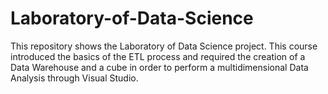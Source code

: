 # Laboratory-of-Data-Science
This repository shows the Laboratory of Data Science project.
This course introduced the basics of the ETL process and required the creation of a Data Warehouse and a cube in order to perform a multidimensional Data Analysis through Visual Studio.
